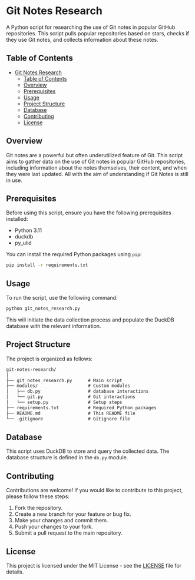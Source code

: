 # Git Notes Research

A Python script for researching the use of Git notes in popular GitHub repositories. This script pulls popular repositories based on stars, checks if they use Git notes, and collects information about these notes.

## Table of Contents

- [Git Notes Research](#git-notes-research)
  - [Table of Contents](#table-of-contents)
  - [Overview](#overview)
  - [Prerequisites](#prerequisites)
  - [Usage](#usage)
  - [Project Structure](#project-structure)
  - [Database](#database)
  - [Contributing](#contributing)
  - [License](#license)

## Overview

Git notes are a powerful but often underutilized feature of Git. This script aims to gather data on the use of Git notes in popular GitHub repositories, including information about the notes themselves, their content, and when they were last updated. All with the aim of understanding if Git Notes is still in use.

## Prerequisites

Before using this script, ensure you have the following prerequisites installed:

- Python 3.11
- duckdb
- py_ulid

You can install the required Python packages using `pip`:

```bash
pip install -r requirements.txt
```

## Usage

To run the script, use the following command:

```bash
python git_notes_research.py
```

This will initiate the data collection process and populate the DuckDB database with the relevant information.

## Project Structure

The project is organized as follows:

``` markdown
git-notes-research/
│
├── git_notes_research.py      # Main script
├── modules/                   # Custom modules
│   ├── db.py                  # database interactions
│   └── git.py                 # Git interactions
│   └── setup.py               # Setup steps
├── requirements.txt           # Required Python packages
├── README.md                  # This README file
└── .gitignore                 # Gitignore file
```

## Database

This script uses DuckDB to store and query the collected data. The database structure is defined in the `db.py` module.

## Contributing

Contributions are welcome! If you would like to contribute to this project, please follow these steps:

1. Fork the repository.
2. Create a new branch for your feature or bug fix.
3. Make your changes and commit them.
4. Push your changes to your fork.
5. Submit a pull request to the main repository.

## License

This project is licensed under the MIT License - see the [LICENSE](LICENSE) file for details.
